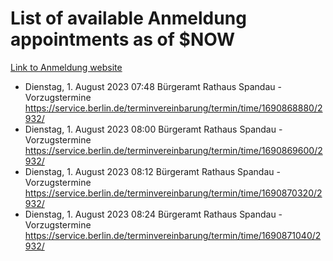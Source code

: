 # List of available Anmeldung appointments as of $NOW
[Link to Anmeldung website](https://service.berlin.de/terminvereinbarung/termin/tag.php?termin=1&anliegen[]=120686&dienstleisterlist=122210,122217,327316,122219,327312,122227,327314,122231,327346,122243,327348,122254,122252,329742,122260,329745,122262,329748,122271,327278,122273,327274,122277,327276,330436,122280,327294,122282,327290,122284,327292,122291,327270,122285,327266,122286,327264,122296,327268,150230,329760,122297,327286,122294,327284,122312,329763,122314,329775,122304,327330,122311,327334,122309,327332,317869,122281,327352,122279,329772,122283,122276,327324,122274,327326,122267,329766,122246,327318,122251,327320,122257,327322,122208,327298,122226,327300&herkunft=http%3A%2F%2Fservice.berlin.de%2Fdienstleistung%2F120686%2F)
- Dienstag, 1. August 2023 07:48 Bürgeramt Rathaus Spandau - Vorzugstermine https://service.berlin.de/terminvereinbarung/termin/time/1690868880/2932/
- Dienstag, 1. August 2023 08:00 Bürgeramt Rathaus Spandau - Vorzugstermine https://service.berlin.de/terminvereinbarung/termin/time/1690869600/2932/
- Dienstag, 1. August 2023 08:12 Bürgeramt Rathaus Spandau - Vorzugstermine https://service.berlin.de/terminvereinbarung/termin/time/1690870320/2932/
- Dienstag, 1. August 2023 08:24 Bürgeramt Rathaus Spandau - Vorzugstermine https://service.berlin.de/terminvereinbarung/termin/time/1690871040/2932/
